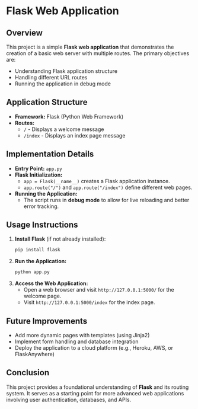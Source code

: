 # Flask Web Application 

## Overview
This project is a simple **Flask web application** that demonstrates the creation of a basic web server with multiple routes. The primary objectives are:
- Understanding Flask application structure
- Handling different URL routes
- Running the application in debug mode

## Application Structure
- **Framework:** Flask (Python Web Framework)
- **Routes:**
  - `/` - Displays a welcome message
  - `/index` - Displays an index page message

## Implementation Details
- **Entry Point:** `app.py`
- **Flask Initialization:**
  - `app = Flask(__name__)` creates a Flask application instance.
  - `app.route("/")` and `app.route("/index")` define different web pages.
- **Running the Application:**
  - The script runs in **debug mode** to allow for live reloading and better error tracking.
  
## Usage Instructions
1. **Install Flask** (if not already installed):
   ```bash
   pip install flask
   ```
2. **Run the Application:**
   ```bash
   python app.py
   ```
3. **Access the Web Application:**
   - Open a web browser and visit `http://127.0.0.1:5000/` for the welcome page.
   - Visit `http://127.0.0.1:5000/index` for the index page.

## Future Improvements
- Add more dynamic pages with templates (using Jinja2)
- Implement form handling and database integration
- Deploy the application to a cloud platform (e.g., Heroku, AWS, or FlaskAnywhere)

## Conclusion
This project provides a foundational understanding of **Flask** and its routing system. It serves as a starting point for more advanced web applications involving user authentication, databases, and APIs.

